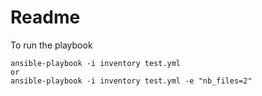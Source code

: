 # Readme
To run the playbook
```
ansible-playbook -i inventory test.yml
or
ansible-playbook -i inventory test.yml -e "nb_files=2"
